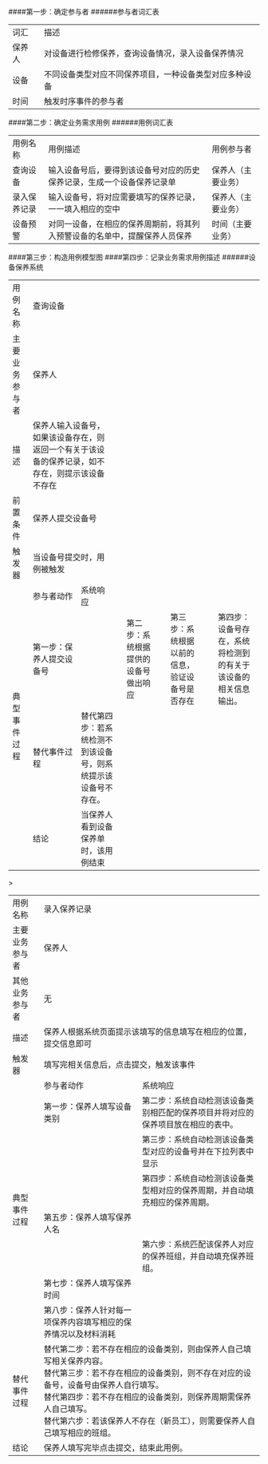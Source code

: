 ####第一步：确定参与者
######参与者词汇表
<table>
  <tr>
    <td>
    词汇
    </td>
        <td>
    描述
    </td>
  </tr>
  <tr>
     <td>
     保养人
     </td>
     <td>
     对设备进行检修保养，查询设备情况，录入设备保养情况
     </td>
  </tr>
  <tr>
     <td>
     设备
     </td>
     <td>
     不同设备类型对应不同保养项目，一种设备类型对应多种设备
     </td>
  </tr>
  <tr>
     <td>
     时间
     </td>
     <td>
     触发时序事件的参与者
     </td>
  </tr>
</table>
####第二步：确定业务需求用例
######用例词汇表
<table>
  <tr>
    <td>
    用例名称
    </td>
    <td>
    用例描述
    </td>
    <td>
    用例参与者
    </td>
  </tr>
   <tr>
    <td>
    查询设备
    </td>
    <td>
    输入设备号后，要得到该设备号对应的历史保养记录，生成一个设备保养记录单
    </td>
    <td>
    保养人（主要业务）
    </td>
  </tr>
  <tr>
    <td>
    录入保养记录
    </td>
    <td>
    输入设备号，将对应需要填写的保养记录，一一填入相应的空中
    </td>
    <td>
    保养人（主要业务）
    </td>
  </tr>
  <tr>
    <td>
    设备预警
    </td>
    <td>
    对同一设备，在相应的保养周期前，将其列入预警设备的名单中，提醒保养人员保养
    </td>
    <td>
    时间（主要业务）
    </td>
  </tr>
</table>
####第三步：构造用例模型图
####第四步：记录业务需求用例描述
######设备保养系统
<table>
  <tr><td>用例名称</td> <td colspan="2">查询设备</td>
  </tr>
  <tr><td>主要业务参与者</td><td colspan="2">保养人</td>
  </tr>
  <tr><td>描述</td><td colspan="2">保养人输入设备号，如果该设备存在，则返回一个有关于该设备的保养记录，如不存在，则提示该设备不存在</td>
  </tr>
  <tr><td>前置条件</td><td colspan="2">保养人提交设备号</td>
  </tr>
  <tr><td>触发器</td><td colspan="2">当设备号提交时，用例被触发</td>
  </tr>
  <tr><td rowspan="4">典型事件过程</td><td>参与者动作</td><td>系统响应</td>
  <tr>
    <td>第一步：保养人提交设备号</td><td></td>
    <td></td><td>第二步：系统根据提供的设备号做出响应</td>
    <td></td><td>第三步：系统根据以前的信息，验证设备号是否存在</td>
    <td></td><td>第四步：设备号存在，系统将检测到的有关于该设备的相关信息输出。</td>
  </tr>
  <tr><td>替代事件过程</td><td colspan="2">替代第四步：若系统检测不到该设备号，则系统提示该设备号不存在。</td>
  </tr>
  <tr><td>结论</td><td colspan="2">当保养人看到设备保养单时，该用例结束</td>
  </tr>
</table>

<table>
<tr><td>用例名称</td> <td colspan="2">	录入保养记录</td></tr>
<tr><td>主要业务参与者</td> <td colspan="2">保养人</td></tr>
<tr><td>其他业务参与者</td> <td colspan="2">无</td></tr>
<tr><td>描述</td> <td colspan="2">保养人根据系统页面提示该填写的信息填写在相应的位置，提交信息即可</td></tr>
<tr><td>触发器</td> <td colspan="2">填写完相关信息后，点击提交，触发该事件</td></tr>
<tr><td rowspan="8">典型事件过程</td>	<td>参与者动作</td>	<td>系统响应</td></tr>
<tr><td>第一步：保养人填写设备类别	</td><td>第二步：系统自动检测该设备类别相匹配的保养项目并将对应的保养项目放在相应的表中。</td ></tr>
<tr><td></td ><td>第三步：系统自动检测该设备类型对应的设备号并在下拉列表中显示</td ></tr>
<tr><td></td ><td>第四步：系统自动检测该设备类型相对应的保养周期，并自动填充相应的保养周期。</td ></tr>
<tr><td>第五步：保养人填写保养人名	</td ><td></td ></tr>
<tr><td></td ><td>第六步：系统匹配该保养人对应的保养班组，并自动填充保养班组。</td ></tr>
<tr>><td>第七步：保养人填写保养时间</td >	<td></td ></tr>
<tr><td>第八步：保养人针对每一项保养内容填写相应的保养情况以及材料消耗</td ><td></td >	</tr>
<tr><td>替代事件过程</td>	<td colspan="2">替代第二步：若不存在相应的设备类别，则由保养人自己填写相关保养内容。<br/>
                          替代第三步：若不存在相应的设备类别，则不存在对应的设备号，设备号由保养人自行填写。<br/>
                          替代第四步：若不存在相应的设备类别，则保养周期需保养人自己填写。<br/>
                          替代第六步：若该保养人不存在（新员工），则需要保养人自己填写相应的班组。</td></tr>
<tr><td>结论</td><td colspan="2">保养人填写完毕点击提交，结束此用例。</td></tr>
</table>
